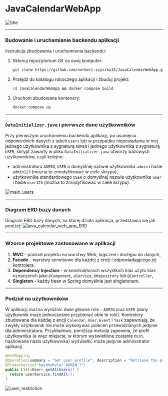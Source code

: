 # JavaCalendarWebApp
![title](https://github.com/user-attachments/assets/e5088a41-b081-4972-a03a-a3442f5887a3)

---

### **Budowanie i uruchamianie backendu aplikacji**
Instrukcja zbudowania i uruchomienia backendu:

1. Sklonuj repozytorium Git na swój komputer:
   ```bash
   git clone https://github.com/norbert-szyszka15/JavaCalendarWebApp.git
   ```
2. Przejdź do katalogu roboczego aplikacji i zbuduj projekt:
   ```bash
   cd JavaCalendarWebApp && docker compose build
   ```
3. Uruchom zbudowane kontenery:
   ```bash
   docker compose up
   ```

---

### **`DataInitializer.java` i pierwsze dane użytkowników**
Przy pierwszym uruchomieniu backendu aplikacji, po usunięciu odpowiednich danych z tabeli `users` lub w przypadku nieposiadania w niej jednego użytkownika z sygnaturą `ADMIN` i jednego użytkownika z sygnaturą `USER`, skrypt zawarty w pliku `DataInitializer.java` utworzy bazowych użytkowników, czyli kolejno:
- administratora `ADMIN`, `USER` o domyślnej nazwie użytkownika `admin` i haśle `admin123` (można to zmodyfikować w ciele skrypu),
- użytkownika standardowego `USER` o domyślnej nazwie użytkownika `user` i haśle `user123` (można to zmodyfikować w ciele skrypu).

![main_users](https://github.com/user-attachments/assets/5d9c5b4a-de6e-4f54-95c5-ade46f0bd4a4)

---

### **Diagram ERD bazy danych**
Diagram ERD bazy danych, na której działa aplikacja, przedstawia się jak poniżej:
![java_calendar_web_app_ERD](https://github.com/user-attachments/assets/7dca8d95-4463-4153-b7bc-a7ebee6895c2)

---

### **Wzorce projektowe zastosowane w aplikacji**
1. **MVC** - podział projektu na warstwy Web, logiczne i dostępu do danych,
2. **Facade** - warstwy serwisowe dla każdej z encji i odpowiadającego jej kontrolera,
3. **Dependency Injection** - w konstruktorach wszystkich klas użyto klas oznaczonch jako `@Component`, `@Service`, `@Repository` lub `@Controller`,
4. **Singleton** - każdy bean w Spring domyślnie jest singletonem.

---

### **Podział na użytkowników**
W aplikacji można wyróżnić dwie główne role - `ADMIN` oraz `USER` (dany użytkownik może jednocześnie przybierać obie te role). Kontrolery zbudowane dla każdej z encji `Calendar`, `User`, `Event` i `Task` zapewniają, że zwykły użytkownik nie może wykonywać poleceń przewidzianych jedynie dla administratora. Przykładowo, poniższa metoda zapewnia, że profil użytkownika (a więc miejscie, w którym wyświetlone zostanie m.in. hashowane hasło użytkownika) wyświetlić może jedynie administrator aplikacji.
```java
@GetMapping
@Operation(summary = "Get user profile", description = "Retrieve the profile information of the currently authenticated user.")
@PreAuthorize("hasAnyRole('ADMIN')")
public List<User> getAllUsers() {
  return userService.findAll();
}
```

![user_restriction](https://github.com/user-attachments/assets/792a5bbb-3e39-49d1-a68f-e4f49df4f5a0)
